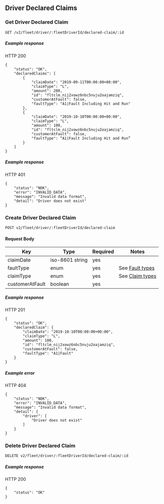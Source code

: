 ## Driver Declared Claims
### Get Driver Declared Claim

`GET /v2/fleet/driver/:fleetDriverId/declared-claim/:id`

##### Example response

HTTP 200

```
{
    "status": "OK",
    "declaredClaims": [
        {
            "claimDate": "2019-09-11T00:00:00+00:00",
            "claimType": "L",
            "amount": 200,
            "id": "fltclm_nij2xowz6nbc5nuju2oajamziq",
            "customerAtFault": false,
            "faultType": "A1|Fault Including Hit and Run"
        },
        {
            "claimDate": "2019-10-10T00:00:00+00:00",
            "claimType": "L",
            "amount": 100,
            "id": "fltclm_nij2xowz6nbc5nuju2oajamziq",
            "customerAtFault": false,
            "faultType": “A1|Fault Including Hit and Run”
        }
    ]
}
```

##### Example response

HTTP 401

```
{
    "status": "NOK",
    "error": "INVALID_DATA",
    "message": "Invalid data format",
    "detail": "Driver does not exist"
}
```

### Create Driver Declared Claim

`POST v2/fleet/driver/:fleetDriverId/declared-claim`

#### Request Body

| Key | Type | Required | Notes |
| --- | --- | --- | --- |
| claimDate | iso-8601 string | yes |  |
| faultType | enum | yes | See [Fault types](./fault_types.md) |
| claimType | enum | yes | See [Claim types](./claim_types.md) |
| customerAtFault | boolean | yes |  |

##### Example response

HTTP 201

```
{
    "status": "OK",
    "declaredClaim": {
        "claimDate": "2019-10-10T00:00:00+00:00",
        "claimType": "L",
        "amount": 100,
        "id": "fltclm_nij2xowz6nbc5nuju2oajamziq",
        "customerAtFault": false,
        "faultType": "A1|Fault"
    }
}
```

##### Example error

HTTP 404

```
{
    "status": "NOK",
    "error": "INVALID_DATA",
    "message": "Invalid data format",
    "detail": {
        "driver": [
            "Driver does not exist"
        ]
    }
}
```
### Delete Driver Declared Claim

`DELETE v2/fleet/driver/:fleetDriverId/declared-claim/:id`

##### Example response

HTTP 200

```
{
    "status": "OK"
}
```
